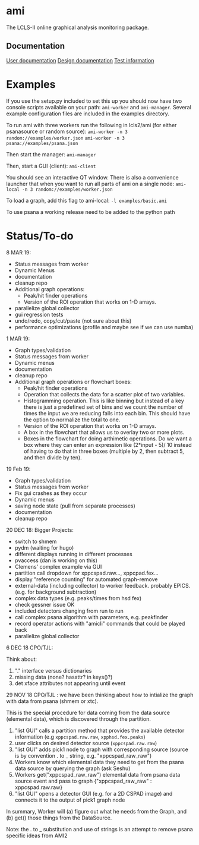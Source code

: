 # ami
The LCLS-II online graphical analysis monitoring package.

## Documentation
[User documentation](doc/userdoc.md)
[Design documentation](doc/toplevel.md)
[Test information](doc/testing.md)

# Examples
If you use the setup.py included to set this up you should now have two console
scripts available on your path: `ami-worker` and `ami-manager`. Several example
configuration files are included in the examples directory.

To run ami with three workers run the following in lcls2/ami (for either psanasource or random source):
```ami-worker -n 3 random://examples/worker.json```
```ami-worker -n 3 psana://examples/psana.json```

Then start the manager:
```ami-manager```

Then, start a GUI (client):
```ami-client```

You should see an interactive QT window. There is also a convenience launcher
that when you want to run all parts of ami on a single node:
```ami-local -n 3 random://examples/worker.json```

To load a graph, add this flag to ami-local:
```-l examples/basic.ami```

To use psana a working release need to be added to the python path

# Status/To-do

8 MAR 19:
- Status messages from worker
- Dynamic Menus
- documentation
- cleanup repo
- Additional graph operations:
    * Peak/hit finder operations
    * Version of the ROI operation that works on 1-D arrays.
- parallelize global collector
- gui regression tests
- undo/redo, copy/cut/paste (not sure about this)
- performance optimizations (profile and maybe see if we can use numba)
    
1 MAR 19:
- Graph types/validation
- Status messages from worker
- Dynamic menus
- documentation
- cleanup repo
- Additional graph operations or flowchart boxes:
    * Peak/hit finder operations
    * Operation that collects the data for a scatter plot of two variables.
    * Histogramming operation. This is like binning but instead of a key there is just a predefined set of bins and we count
      the number of times the input we are reducing falls into each bin. This should have the option to normalize the total to one.
    * Version of the ROI operation that works on 1-D arrays.
    * A box in the flowchart that allows us to overlay two or more plots.
    * Boxes in the flowchart for doing arthimetic operations. Do we want a box where they can enter an expression like (2*input - 5)/ 10
      instead of having to do that in three boxes (multiple by 2, then subtract 5, and then divide by ten).

19 Feb 19:
- Graph types/validation
- Status messages from worker
- Fix gui crashes as they occur
- Dynamic menus
- saving node state (pull from separate processes)
- documentation
- cleanup repo

20 DEC 18:
Bigger Projects:
- switch to shmem
- pydm (waiting for hugo)
- different displays running in different processes
- pvaccess (dan is working on this)
- Clemens' complex example via GUI
- partition call dropdown for xppcspad.raw..., xppcpad.fex...
- display "reference counting" for automated graph-remove
- external-data (including collector) to worker feedback. probably EPICS.  (e.g. for background subtraction)
- complex data types (e.g. peaks/times from hsd fex)
- check gessner issue OK
- included detectors changing from run to run
- call complex psana algorithm with parameters, e.g. peakfinder
- record operator actions with "amicli" commands that could be played back
- parallelize global collector

6 DEC 18
CPO/TJL:

Think about:
1. "." interface versus dictionaries
2. missing data (none? hasattr? in keys()?)
3. det xface attributes not appearing until event

29 NOV 18
CPO/TJL : we have been thinking about how to intialize the graph with data from psana (shmem or xtc).

This is the special procedure for data coming from the data source (elemental data), which is discovered through the partition.

1. "list GUI" calls a partition method that provides the available detector information (e.g `xppcspad.raw.raw`, `xpphsd.fex.peaks`)
2. user clicks on desired detector source (`xppcspad.raw.raw`)
3. "list GUI" adds pick1 node to graph with corresponding source (source is by convention . to _ string, e.g. "xppcspad_raw_raw")
4. Workers know which elemental data they need to get from the psana data source by querying the graph (ask Seshu)
5. Workers get("xppcspad_raw_raw") elemental data from psana data source event and pass to graph {"xppcspad_raw_raw" : xppcspad.raw.raw}
6. "list GUI" opens a detector GUI (e.g. for a 2D CSPAD image) and connects it to the output of pick1 graph node

In summary, Worker will (a) figure out what he needs from the Graph, and (b) get() those things from the DataSource.

Note: the . to _ substitution and use of strings is an attempt to remove psana specific ideas from AMI2

